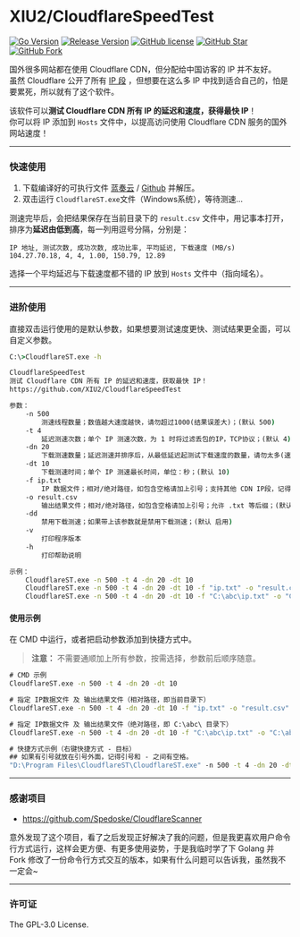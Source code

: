 # XIU2/CloudflareSpeedTest

[![Go Version](https://img.shields.io/github/go-mod/go-version/XIU2/CloudflareSpeedTest.svg?style=flat-square&label=Go&color=00ADD8)](https://github.com/XIU2/CloudflareSpeedTest/blob/master/go.mod)
[![Release Version](https://img.shields.io/github/v/release/XIU2/CloudflareSpeedTest.svg?style=flat-square&label=Release&color=1784ff)](https://github.com/XIU2/CloudflareSpeedTest/releases/latest)
[![GitHub license](https://img.shields.io/github/license/XIU2/CloudflareSpeedTest.svg?style=flat-square&label=License&color=f38020)](https://github.com/XIU2/CloudflareSpeedTest/blob/master/LICENSE)
[![GitHub Star](https://img.shields.io/github/stars/XIU2/CloudflareSpeedTest.svg?style=flat-square&label=Star&color=f38020)](https://github.com/XIU2/CloudflareSpeedTest/stargazers)
[![GitHub Fork](https://img.shields.io/github/forks/XIU2/CloudflareSpeedTest.svg?style=flat-square&label=Fork&color=f38020)](https://github.com/XIU2/CloudflareSpeedTest/network/members)

国外很多网站都在使用 Cloudflare CDN，但分配给中国访客的 IP 并不友好。  
虽然 Cloudflare 公开了所有 [IP 段](https://www.cloudflare.com/ips/) ，但想要在这么多 IP 中找到适合自己的，怕是要累死，所以就有了这个软件。  

该软件可以**测试 Cloudflare CDN 所有 IP 的延迟和速度，获得最快 IP**！  
你可以将 IP 添加到 `Hosts` 文件中，以提高访问使用 Cloudflare CDN 服务的国外网站速度！  

****
### 快速使用

1. 下载编译好的可执行文件 [蓝奏云](https://www.lanzoux.com/b0742hkxe) / [Github](https://github.com/XIU2/CloudflareSpeedTest/releases) 并解压。  
2. 双击运行 `CloudflareST.exe`文件（Windows系统），等待测速...  

测速完毕后，会把结果保存在当前目录下的 `result.csv` 文件中，用记事本打开，排序为**延迟由低到高**，每一列用逗号分隔，分别是：  
```
IP 地址, 测试次数, 成功次数, 成功比率, 平均延迟, 下载速度 (MB/s)
104.27.70.18, 4, 4, 1.00, 150.79, 12.89
```
选择一个平均延迟与下载速度都不错的 IP 放到 `Hosts` 文件中（指向域名）。  

****
### 进阶使用

直接双击运行使用的是默认参数，如果想要测试速度更快、测试结果更全面，可以自定义参数。  
``` cmd
C:\>CloudflareST.exe -h

CloudflareSpeedTest
测试 Cloudflare CDN 所有 IP 的延迟和速度，获取最快 IP！
https://github.com/XIU2/CloudflareSpeedTest

参数：
    -n 500
        测速线程数量；数值越大速度越快，请勿超过1000(结果误差大)；(默认 500)
    -t 4
        延迟测速次数；单个 IP 测速次数，为 1 时将过滤丢包的IP，TCP协议；(默认 4)
    -dn 20
        下载测速数量；延迟测速并排序后，从最低延迟起测试下载速度的数量，请勿太多(速度慢)；(默认 20)
    -dt 10
        下载测速时间；单个 IP 测速最长时间，单位：秒；(默认 10)
    -f ip.txt
        IP 数据文件；相对/绝对路径，如包含空格请加上引号；支持其他 CDN IP段，记得禁用下载测试；(默认 ip.txt)
    -o result.csv
        输出结果文件；相对/绝对路径，如包含空格请加上引号；允许 .txt 等后缀；(默认 result.csv)
    -dd
        禁用下载测速；如果带上该参数就是禁用下载测速；(默认 启用)
    -v
        打印程序版本
    -h
        打印帮助说明

示例：
    CloudflareST.exe -n 500 -t 4 -dn 20 -dt 10
    CloudflareST.exe -n 500 -t 4 -dn 20 -dt 10 -f "ip.txt" -o "result.csv" -dd
    CloudflareST.exe -n 500 -t 4 -dn 20 -dt 10 -f "C:\abc\ip.txt" -o "C:\abc\result.csv" -dd
```

#### 使用示例

在 CMD 中运行，或者把启动参数添加到快捷方式中。  
> **注意：** 不需要通顺加上所有参数，按需选择，参数前后顺序随意。  

``` cmd
# CMD 示例
CloudflareST.exe -n 500 -t 4 -dn 20 -dt 10

# 指定 IP数据文件 及 输出结果文件（相对路径，即当前目录下）
CloudflareST.exe -n 500 -t 4 -dn 20 -dt 10 -f "ip.txt" -o "result.csv" -dd

# 指定 IP数据文件 及 输出结果文件（绝对路径，即 C:\abc\ 目录下）
CloudflareST.exe -n 500 -t 4 -dn 20 -dt 10 -f "C:\abc\ip.txt" -o "C:\abc\result.csv" -dd
```

``` cmd
# 快捷方式示例（右键快捷方式 - 目标）
## 如果有引号就放在引号外面，记得引号和 - 之间有空格。
"D:\Program Files\CloudflareST\CloudflareST.exe" -n 500 -t 4 -dn 20 -dt 10
```

****
### 感谢项目
* https://github.com/Spedoske/CloudflareScanner

意外发现了这个项目，看了之后发现正好解决了我的问题，但是我更喜欢用户命令行方式运行，这样会更方便、有更多使用姿势，于是我临时学了下 Golang 并 Fork 修改了一份命令行方式交互的版本，如果有什么问题可以告诉我，虽然我不一定会~

****
### 许可证
The GPL-3.0 License.
